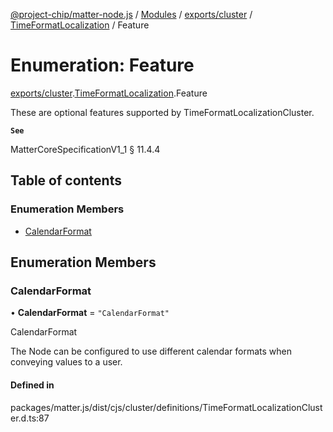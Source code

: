 [@project-chip/matter-node.js](../README.md) / [Modules](../modules.md) / [exports/cluster](../modules/exports_cluster.md) / [TimeFormatLocalization](../modules/exports_cluster.TimeFormatLocalization.md) / Feature

# Enumeration: Feature

[exports/cluster](../modules/exports_cluster.md).[TimeFormatLocalization](../modules/exports_cluster.TimeFormatLocalization.md).Feature

These are optional features supported by TimeFormatLocalizationCluster.

**`See`**

MatterCoreSpecificationV1_1 § 11.4.4

## Table of contents

### Enumeration Members

- [CalendarFormat](exports_cluster.TimeFormatLocalization.Feature.md#calendarformat)

## Enumeration Members

### CalendarFormat

• **CalendarFormat** = ``"CalendarFormat"``

CalendarFormat

The Node can be configured to use different calendar formats when conveying values to a user.

#### Defined in

packages/matter.js/dist/cjs/cluster/definitions/TimeFormatLocalizationCluster.d.ts:87
